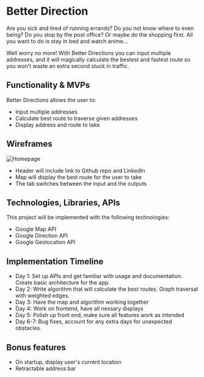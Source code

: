 # Better Direction

Are you sick and tired of running errands? Do you not know where to even being? Do you stop by the post office? Or maybe do the shopping first. All you want to do is stay in bed and watch anime...

Well worry no more! With Better Directions you can input multiple addresses, and it will magically calculate the bestest and fastest route so you won't waste an extra second stuck in traffic. 

## Functionality & MVPs

Better Directions allows the user to:
- Input multiple addresses
- Calculate best route to traverse given addresses
- Display address and route to take 

## Wireframes
![Homepage](https://user-images.githubusercontent.com/16026728/147398372-cfe25fee-ac69-4624-9ed8-5a69312e75d5.png)

- Header will include link to Github repo and LinkedIn
- Map will display the best route for the user to take
- The tab switches between the input and the outputs

## Technologies, Libraries, APIs
This project will be implemented with the following technologies:
- Google Map API
- Google Direction API
- Google Geolocation API

## Implementation Timeline
- Day 1: Set up APIs and get familiar with usage and documentation. Create basic architecture for the app. 
- Day 2: Write algorithm that will calculate the best routes. Graph traversal with weighted edges.
- Day 3: Have the map and algorithm working together
- Day 4: Work on frontend, have all nessary displays
- Day 5: Polish up front end, make sure all features work as intended
- Day 6-7: Bug fixes, account for any extra days for unexpected obstacles. 

## Bonus features
- On startup, display user's current location
- Retractable address bar 
